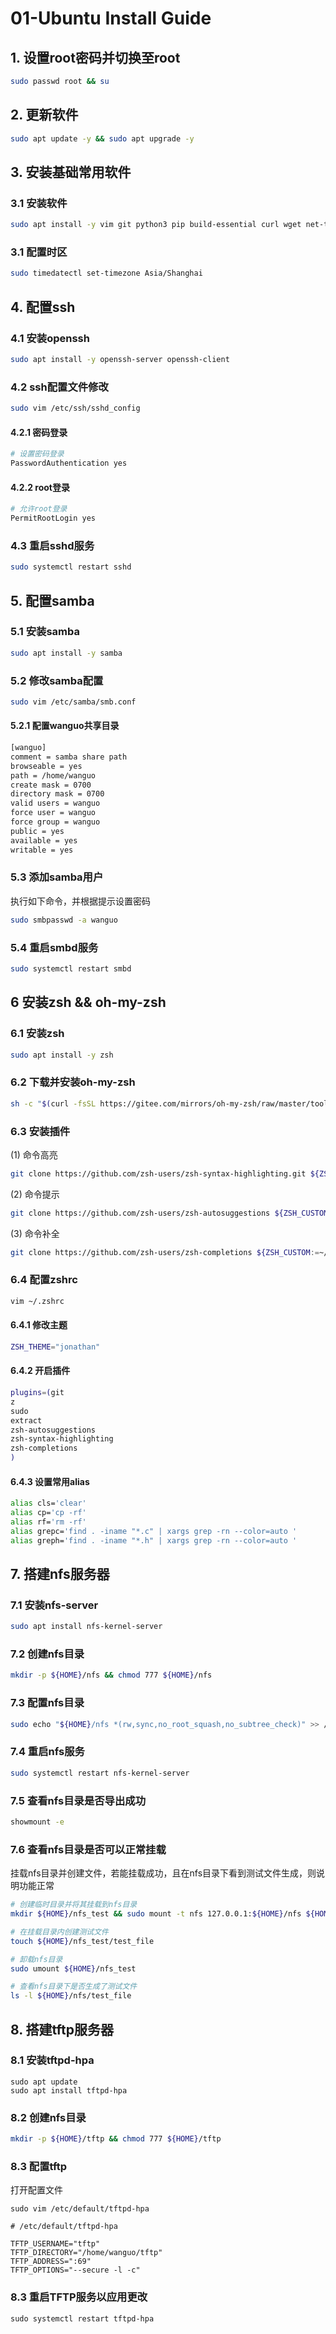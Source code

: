 # 01-Ubuntu Install Guide

## 1. 设置root密码并切换至root
```bash
sudo passwd root && su
```

## 2. 更新软件
```bash
sudo apt update -y && sudo apt upgrade -y 
```

## 3. 安装基础常用软件
### 3.1 安装软件
```bash
sudo apt install -y vim git python3 pip build-essential curl wget net-tools iputils-ping libssl-dev libgnutls28-dev uuid-dev
```
### 3.1 配置时区
```bash
sudo timedatectl set-timezone Asia/Shanghai
```

## 4. 配置ssh
### 4.1 安装openssh
```bash
sudo apt install -y openssh-server openssh-client
```
### 4.2 ssh配置文件修改
```bash
sudo vim /etc/ssh/sshd_config
```
#### 4.2.1 密码登录
```bash
# 设置密码登录
PasswordAuthentication yes
```
#### 4.2.2 root登录
```bash
# 允许root登录
PermitRootLogin yes
```
### 4.3 重启sshd服务
```bash
sudo systemctl restart sshd
```

## 5. 配置samba
### 5.1 安装samba
```bash
sudo apt install -y samba
```
### 5.2 修改samba配置
```bash
sudo vim /etc/samba/smb.conf
```
#### 5.2.1 配置wanguo共享目录
```bash
[wanguo]
comment = samba share path
browseable = yes
path = /home/wanguo
create mask = 0700
directory mask = 0700
valid users = wanguo
force user = wanguo
force group = wanguo
public = yes
available = yes
writable = yes
```
### 5.3 添加samba用户
执行如下命令，并根据提示设置密码
```bash
sudo smbpasswd -a wanguo
```
### 5.4 重启smbd服务
```bash
sudo systemctl restart smbd
```

## 6 安装zsh && oh-my-zsh
### 6.1 安装zsh
```bash
sudo apt install -y zsh
```
### 6.2 下载并安装oh-my-zsh
```bash
sh -c "$(curl -fsSL https://gitee.com/mirrors/oh-my-zsh/raw/master/tools/install.sh)"
```
### 6.3 安装插件
(1) 命令高亮
```bash
git clone https://github.com/zsh-users/zsh-syntax-highlighting.git ${ZSH_CUSTOM:-~/.oh-my-zsh/custom}/plugins/zsh-syntax-highlighting
```
(2) 命令提示
```bash
git clone https://github.com/zsh-users/zsh-autosuggestions ${ZSH_CUSTOM:-~/.oh-my-zsh/custom}/plugins/zsh-autosuggestions
```
(3) 命令补全
```bash
git clone https://github.com/zsh-users/zsh-completions ${ZSH_CUSTOM:=~/.oh-my-zsh/custom}/plugins/zsh-completions
```
### 6.4 配置zshrc
```bash
vim ~/.zshrc
```
#### 6.4.1 修改主题
```bash
ZSH_THEME="jonathan"
```
#### 6.4.2 开启插件
```bash
plugins=(git
z
sudo 
extract 
zsh-autosuggestions 
zsh-syntax-highlighting
zsh-completions
)
```
#### 6.4.3 设置常用alias
```bash
alias cls='clear'
alias cp='cp -rf'
alias rf='rm -rf'
alias grepc='find . -iname "*.c" | xargs grep -rn --color=auto '
alias greph='find . -iname "*.h" | xargs grep -rn --color=auto '
```

## 7. 搭建nfs服务器
### 7.1 安装nfs-server
```bash
sudo apt install nfs-kernel-server
```
### 7.2 创建nfs目录
```bash
mkdir -p ${HOME}/nfs && chmod 777 ${HOME}/nfs
```
### 7.3 配置nfs目录
```bash
sudo echo "${HOME}/nfs *(rw,sync,no_root_squash,no_subtree_check)" >> /etc/exports
```
### 7.4 重启nfs服务
```bash
sudo systemctl restart nfs-kernel-server
```
### 7.5 查看nfs目录是否导出成功
```bash
showmount -e
```
### 7.6 查看nfs目录是否可以正常挂载
挂载nfs目录并创建文件，若能挂载成功，且在nfs目录下看到测试文件生成，则说明功能正常
```bash
# 创建临时目录并将其挂载到nfs目录
mkdir ${HOME}/nfs_test && sudo mount -t nfs 127.0.0.1:${HOME}/nfs ${HOME}/nfs_test
```
```bash
# 在挂载目录内创建测试文件
touch ${HOME}/nfs_test/test_file
```
```bash
# 卸载nfs目录
sudo umount ${HOME}/nfs_test
```
```bash
# 查看nfs目录下是否生成了测试文件
ls -l ${HOME}/nfs/test_file
```


## 8. 搭建tftp服务器
### 8.1 安装tftpd-hpa
```
sudo apt update
sudo apt install tftpd-hpa
```
### 8.2 创建nfs目录
```bash
mkdir -p ${HOME}/tftp && chmod 777 ${HOME}/tftp
```
### 8.3 配置tftp
打开配置文件
```
sudo vim /etc/default/tftpd-hpa
```
``` shell
# /etc/default/tftpd-hpa

TFTP_USERNAME="tftp"
TFTP_DIRECTORY="/home/wanguo/tftp"
TFTP_ADDRESS=":69"
TFTP_OPTIONS="--secure -l -c"
```
### 8.3 重启TFTP服务以应用更改
```
sudo systemctl restart tftpd-hpa
```


